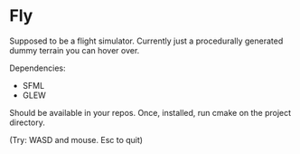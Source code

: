 Fly
=====

Supposed to be a flight simulator. Currently just a procedurally generated dummy terrain you can hover over.

Dependencies:

* SFML
* GLEW


Should be available in your repos. Once, installed, run cmake on the project directory.

(Try: WASD and mouse. Esc to quit)
